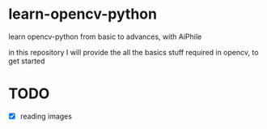 # learn-opencv-python
learn opencv-python from basic to advances, with AiPhile

in this  repository I will provide the all the basics stuff required in opencv, to get started 
# TODO

- [x] reading images 
